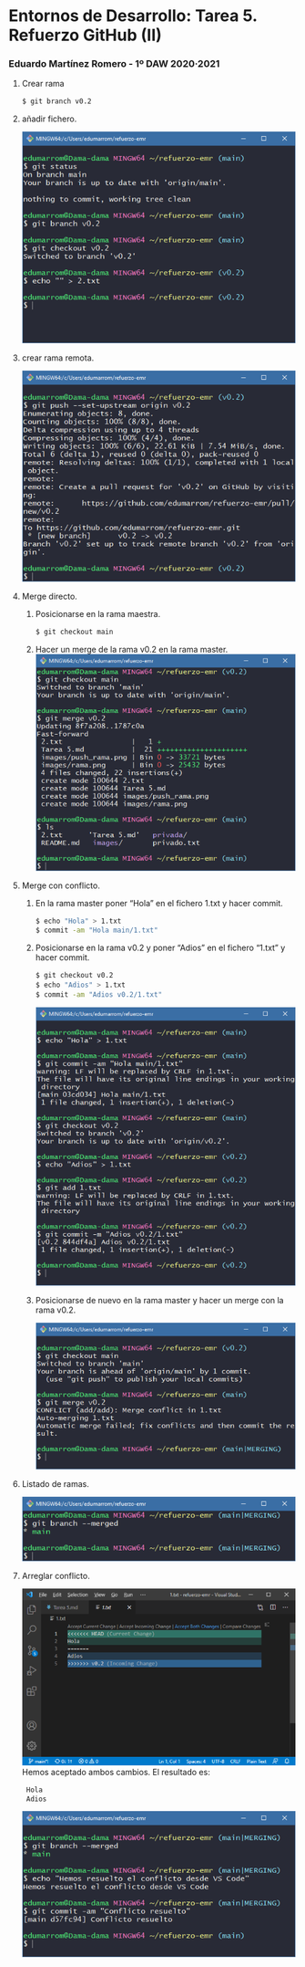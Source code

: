 # Entornos de Desarrollo: Tarea 5. Refuerzo GitHub (II)
### Eduardo Martínez Romero - 1º DAW 2020·2021

1. Crear rama
    ```bash
    $ git branch v0.2
    ```
2. añadir fichero.

    ![Crenado una rama](images/rama.png)

3. crear rama remota.

    ![Creando rama en GitHub](images/push_rama.png)

4. Merge directo.
    1. Posicionarse en la rama maestra.
        ```bash
        $ git checkout main
        ```
    2. Hacer un merge de la rama v0.2 en la rama master.
        ![Haciendo merge](images/merge.png)

5. Merge con conflicto.
    1. En la rama master poner “Hola” en el fichero 1.txt y hacer commit.
        ```bash
        $ echo "Hola" > 1.txt
        $ commit -am "Hola main/1.txt"
        ```
    2. Posicionarse en la rama v0.2 y poner “Adios” en el fichero “1.txt” y hacer commit.
        ```bash
        $ git checkout v0.2
        $ echo "Adios" > 1.txt
        $ commit -am "Adios v0.2/1.txt"
        ```
        ![Creando conflicto](images/conflicto1.png)

    3. Posicionarse de nuevo en la rama master y hacer un merge con la rama v0.2.

        ![Conflicto merge](images/conflicto2.png)

6. Listado de ramas.

    ![Ramas merged](images/ramas_merged.png)

7. Arreglar conflicto.

    ![Resolviendo conflicto desde VScode](images/resolver_conflicto.png)
    Hemos aceptado ambos cambios. El resultado es:

        Hola
        Adios

    ![Conflicto resuelto](images/conflicto_resuelto.png)
